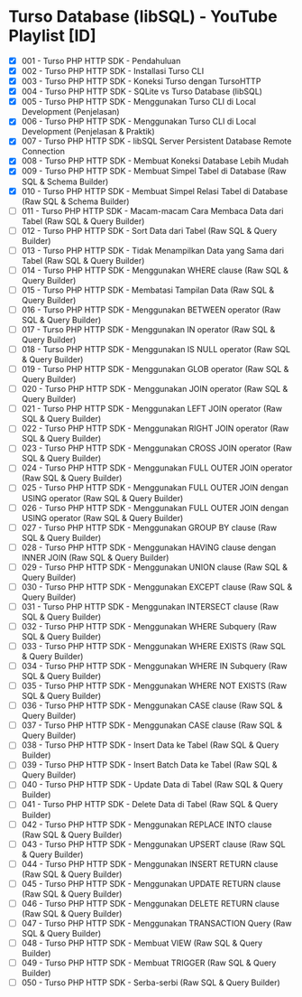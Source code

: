 # Turso Database (libSQL) - YouTube Playlist [ID]
- [x] 001 - Turso PHP HTTP SDK - Pendahuluan
- [x] 002 - Turso PHP HTTP SDK - Installasi Turso CLI
- [x] 003 - Turso PHP HTTP SDK - Koneksi Turso dengan TursoHTTP
- [x] 004 - Turso PHP HTTP SDK - SQLite vs Turso Database (libSQL)
- [x] 005 - Turso PHP HTTP SDK - Menggunakan Turso CLI di Local Development (Penjelasan)
- [x] 006 - Turso PHP HTTP SDK - Menggunakan Turso CLI di Local Development (Penjelasan & Praktik)
- [x] 007 - Turso PHP HTTP SDK - libSQL Server Persistent Database Remote Connection
- [x] 008 - Turso PHP HTTP SDK - Membuat Koneksi Database Lebih Mudah
- [x] 009 - Turso PHP HTTP SDK - Membuat Simpel Tabel di Database (Raw SQL & Schema Builder)
- [x] 010 - Turso PHP HTTP SDK - Membuat Simpel Relasi Tabel di Database (Raw SQL & Schema Builder)
- [ ] 011 - Turso PHP HTTP SDK - Macam-macam Cara Membaca Data dari Tabel (Raw SQL & Query Builder)
- [ ] 012 - Turso PHP HTTP SDK - Sort Data dari Tabel (Raw SQL & Query Builder)
- [ ] 013 - Turso PHP HTTP SDK - Tidak Menampilkan Data yang Sama dari Tabel (Raw SQL & Query Builder)
- [ ] 014 - Turso PHP HTTP SDK - Menggunakan WHERE clause (Raw SQL & Query Builder)
- [ ] 015 - Turso PHP HTTP SDK - Membatasi Tampilan Data (Raw SQL & Query Builder)
- [ ] 016 - Turso PHP HTTP SDK - Menggunakan BETWEEN operator (Raw SQL & Query Builder)
- [ ] 017 - Turso PHP HTTP SDK - Menggunakan IN operator (Raw SQL & Query Builder)
- [ ] 018 - Turso PHP HTTP SDK - Menggunakan IS NULL operator (Raw SQL & Query Builder)
- [ ] 019 - Turso PHP HTTP SDK - Menggunakan GLOB operator (Raw SQL & Query Builder)
- [ ] 020 - Turso PHP HTTP SDK - Menggunakan JOIN operator (Raw SQL & Query Builder)
- [ ] 021 - Turso PHP HTTP SDK - Menggunakan LEFT JOIN operator (Raw SQL & Query Builder)
- [ ] 022 - Turso PHP HTTP SDK - Menggunakan RIGHT JOIN operator (Raw SQL & Query Builder)
- [ ] 023 - Turso PHP HTTP SDK - Menggunakan CROSS JOIN operator (Raw SQL & Query Builder)
- [ ] 024 - Turso PHP HTTP SDK - Menggunakan FULL OUTER JOIN operator (Raw SQL & Query Builder)
- [ ] 025 - Turso PHP HTTP SDK - Menggunakan FULL OUTER JOIN dengan USING operator (Raw SQL & Query Builder)
- [ ] 026 - Turso PHP HTTP SDK - Menggunakan FULL OUTER JOIN dengan USING operator (Raw SQL & Query Builder)
- [ ] 027 - Turso PHP HTTP SDK - Menggunakan GROUP BY clause (Raw SQL & Query Builder)
- [ ] 028 - Turso PHP HTTP SDK - Menggunakan HAVING clause dengan INNER JOIN (Raw SQL & Query Builder)
- [ ] 029 - Turso PHP HTTP SDK - Menggunakan UNION clause (Raw SQL & Query Builder)
- [ ] 030 - Turso PHP HTTP SDK - Menggunakan EXCEPT clause (Raw SQL & Query Builder)
- [ ] 031 - Turso PHP HTTP SDK - Menggunakan INTERSECT clause (Raw SQL & Query Builder)
- [ ] 032 - Turso PHP HTTP SDK - Menggunakan WHERE Subquery (Raw SQL & Query Builder)
- [ ] 033 - Turso PHP HTTP SDK - Menggunakan WHERE EXISTS (Raw SQL & Query Builder)
- [ ] 034 - Turso PHP HTTP SDK - Menggunakan WHERE IN Subquery (Raw SQL & Query Builder)
- [ ] 035 - Turso PHP HTTP SDK - Menggunakan WHERE NOT EXISTS (Raw SQL & Query Builder)
- [ ] 036 - Turso PHP HTTP SDK - Menggunakan CASE clause (Raw SQL & Query Builder)
- [ ] 037 - Turso PHP HTTP SDK - Menggunakan CASE clause (Raw SQL & Query Builder)
- [ ] 038 - Turso PHP HTTP SDK - Insert Data ke Tabel (Raw SQL & Query Builder)
- [ ] 039 - Turso PHP HTTP SDK - Insert Batch Data ke Tabel (Raw SQL & Query Builder)
- [ ] 040 - Turso PHP HTTP SDK - Update Data di Tabel (Raw SQL & Query Builder)
- [ ] 041 - Turso PHP HTTP SDK - Delete Data di Tabel (Raw SQL & Query Builder)
- [ ] 042 - Turso PHP HTTP SDK - Menggunakan REPLACE INTO clause (Raw SQL & Query Builder)
- [ ] 043 - Turso PHP HTTP SDK - Menggunakan UPSERT clause (Raw SQL & Query Builder)
- [ ] 044 - Turso PHP HTTP SDK - Menggunakan INSERT RETURN clause (Raw SQL & Query Builder)
- [ ] 045 - Turso PHP HTTP SDK - Menggunakan UPDATE RETURN clause (Raw SQL & Query Builder)
- [ ] 046 - Turso PHP HTTP SDK - Menggunakan DELETE RETURN clause (Raw SQL & Query Builder)
- [ ] 047 - Turso PHP HTTP SDK - Menggunakan TRANSACTION Query (Raw SQL & Query Builder)
- [ ] 048 - Turso PHP HTTP SDK - Membuat VIEW (Raw SQL & Query Builder)
- [ ] 049 - Turso PHP HTTP SDK - Membuat TRIGGER (Raw SQL & Query Builder)
- [ ] 050 - Turso PHP HTTP SDK - Serba-serbi (Raw SQL & Query Builder)

